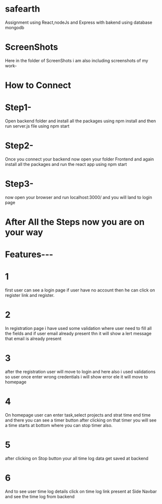 # safearth
Assignment using React,nodeJs and Express with bakend using database mongodb

# ScreenShots 
Here in the folder of ScreenShots i am also including screenshots of my work-

# How to Connect

# Step1-
Open backend folder and install all the packages using npm install
and then run server.js file using npm start
# Step2-
Once you connect your backend now open your folder Frontend and again install all the packages and 
run the react app using npm start

# Step3-
now open your browser and run localhost:3000/
and you will land to login page

# After All the Steps now you are on your way


# Features---

# 1
first user can see a login page if user have no account then he can click on register link and register.

# 2
In registration page i have used some validation where user need to fill all the fields and if user email already present
thn it will show a lert message that email is already present

# 3 
after the registration user will move to login and here also i used validations so user once enter wrong credentials i will show error ele it will move to homepage

# 4
On homepage user can enter task,select projects and strat time end time and there you can see a timer button after clicking on that timer you will see a time starts at bottom where you can stop timer also.

# 5
after clicking on Stop button your all time log data get saved at backend

# 6
And to see user time log details click on time log link present at Side Navbar and see the time log from backend 

